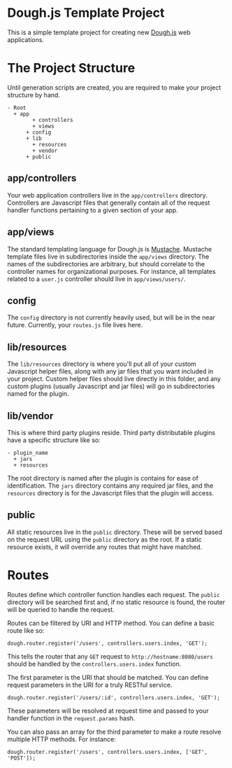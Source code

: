 # Dough.js Template Project

This is a simple template project for creating new [Dough.js](https://github.com/rharter/dough.js) web applications.

# The Project Structure

Until generation scripts are created, you are required to make your project structure by hand.

    - Root
      + app
		    + controllers
		    + views
		  + config
		  + lib
		    + resources
		    + vendor
		  + public

## app/controllers

Your web application controllers live in the `app/controllers` directory.  Controllers are Javascript files that generally contain all of the request handler functions pertaining to a given section of your app.

## app/views

The standard templating language for Dough.js is [Mustache](http://mustache.github.com/).  Mustache template files live in subdirectories inside the `app/views` directory.  The names of the subdirectories are arbitrary, but should correlate to the controller names for organizational purposes.  For instance, all templates related to a `user.js` controller should live in `app/views/users/`.

## config

The `config` directory is not currently heavily used, but will be in the near future.  Currently, your `routes.js` file lives here.

## lib/resources

The `lib/resources` directory is where you'll put all of your custom Javascript helper files, along with any jar files that you want included in your project. Custom helper files should live directly in this folder, and any custom plugins (usually Javascript and jar files) will go in subdirectories named for the plugin.

## lib/vendor

This is where third party plugins reside.  Third party distributable plugins have a specific structure like so:

    - plugin_name
      + jars
      + resources

The root directory is named after the plugin is contains for ease of identification.  The `jars` directory contains any required jar files, and the `resources` directory is for the Javascript files that the plugin will access.

## public

All static resources live in the `public` directory.  These will be served based on the request URL using the `public` directory as the root.  If a static resource exists, it will override any routes that might have matched.

# Routes

Routes define which controller function handles each request.  The `public` directory will be searched first and, if no static resource is found, the router will be queried to handle the request.

Routes can be filtered by URI and HTTP method.  You can define a basic route like so:

    dough.router.register('/users', controllers.users.index, 'GET');

This tells the router that any `GET` request to `http://hostname:8080/users` should be handled by the `controllers.users.index` function.

The first parameter is the URI that should be matched. You can define request parameters in the URI for a truly RESTful service.

    dough.router.register('/users/:id', controllers.users.index, 'GET');

These parameters will be resolved at request time and passed to your handler function in the `request.params` hash.

You can also pass an array for the third parameter to make a route resolve multiple HTTP methods.  For instance:

    dough.router.register('/users', controllers.users.index, ['GET', 'POST']);
